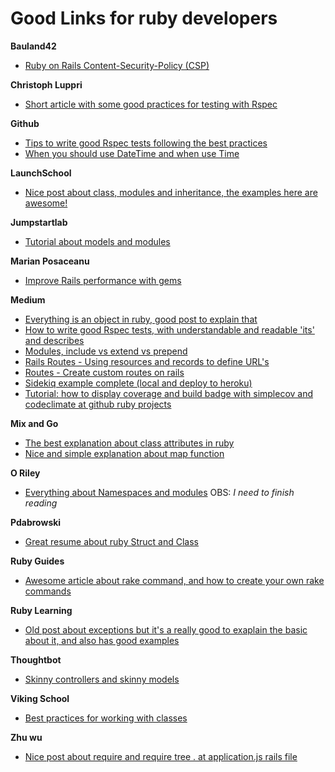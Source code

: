 # Good Links for ruby developers

**Bauland42**
 - [Ruby on Rails Content-Security-Policy (CSP)](https://bauland42.com/ruby-on-rails-content-security-policy-csp/)

**Christoph Luppri**
 - [Short article with some good practices for testing with Rspec](https://christoph.luppri.ch/articles/rspec/my-best-practices-for-testing-with-rspec/)

**Github**
 - [Tips to write good Rspec tests following the best practices](https://github.com/abinoda/rspec-best-practices)
 - [When you should use DateTime and when use Time](https://gist.github.com/pixeltrix/e2298822dd89d854444b)

**LaunchSchool**
 - [Nice post about class, modules and inheritance, the examples here are awesome!](https://launchschool.com/books/oo_ruby/read/inheritance)

**Jumpstartlab**
 - [Tutorial about models and modules](http://tutorials.jumpstartlab.com/topics/models/modules.html)
 
 **Marian Posaceanu**
 - [Improve Rails performance with gems](https://marianposaceanu.com/articles/improve-rails-performance-by-adding-a-few-gems)

**Medium**
 - [Everything is an object in ruby, good post to explain that](https://medium.com/@pk60905/everything-is-object-in-ruby-559475ce71dd)
 - [How to write good Rspec tests, with understandable and readable 'its' and describes](https://medium.com/devnetwork/step-by-step-guide-to-write-rspec-that-is-understandable-and-readable-30279b04dd43)
 - [Modules, include vs extend vs prepend](https://medium.com/@leo_hetsch/ruby-modules-include-vs-prepend-vs-extend-f09837a5b073)
 - [Rails Routes - Using resources and records to define URL's](https://medium.freecodecamp.org/routes-in-ruby-on-rails-5-using-resources-and-records-to-define-urls-411a68afa21a)
 - [Routes - Create custom routes on rails](https://medium.freecodecamp.org/custom-urls-in-ruby-on-rails-use-descriptive-slugs-instead-of-ids-67c631475a94)
 - [Sidekiq example complete (local and deploy to heroku)](https://itnext.io/sidekiq-overview-and-how-to-deploy-it-to-heroku-b8811fea9347)
 - [Tutorial: how to display coverage and build badge with simplecov and codeclimate at github ruby projects](https://medium.com/the-code-review/display-your-ruby-test-coverage-using-simplecov-gem-and-codeclimate-6db6336fe409)
 
**Mix and Go**
 - [The best explanation about class attributes in ruby](https://mixandgo.com/learn/ruby_attr_accessor_attr_reader_attr_writer)
 - [Nice and simple explanation about map function](https://mixandgo.com/learn/how-to-use-the-ruby-map-method)
 
**O Riley**
 - [Everything about Namespaces and modules](https://www.oreilly.com/learning/ruby-cookbook-modules-and-namespaces) OBS: _I need to finish reading_
 
**Pdabrowski**
 - [Great resume about ruby Struct and Class](http://pdabrowski.com/blog/ruby/ruby-struct/?fbclid=IwAR1Dk0um0VCrdjrRFExMxb0WRjHl7AzFiZvzBnRdiVGbj5ZXIVa0O80Rnfo)

**Ruby Guides**
 - [Awesome article about rake command, and how to create your own rake commands](https://www.rubyguides.com/2019/02/ruby-rake/?fbclid=IwAR1OkRv99Rm8c9iTCjLY_Lz0QccpEQp1lXzjZw20z0G94zHehLkY9puaAcs)

**Ruby Learning**
 - [Old post about exceptions but it's a really good to exaplain the basic about it, and also has good examples](http://rubylearning.com/satishtalim/ruby_exceptions.html)

**Thoughtbot**
 - [Skinny controllers and skinny models](https://robots.thoughtbot.com/skinny-controllers-skinny-models)
 
 **Viking School**
  - [Best practices for working with classes](https://www.vikingcodeschool.com/professional-development-with-ruby/best-practices-for-working-with-classes)
  
**Zhu wu**
  - [Nice post about require and require tree . at application.js rails file](http://www.zhuwu.me/blog/posts/sprocket-difference-between-require-and-require-tree)
